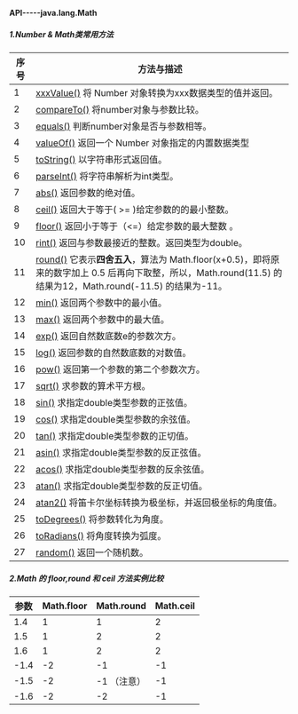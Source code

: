 **API-----java.lang.Math**



##### 1.Number & Math类常用方法

| 序号 | 方法与描述                                                   |
| ---- | ------------------------------------------------------------ |
| 1    | [xxxValue()](http://www.runoob.com/java/number-xxxvalue.html) 将 Number 对象转换为xxx数据类型的值并返回。 |
| 2    | [compareTo()](http://www.runoob.com/java/number-compareto.html) 将number对象与参数比较。 |
| 3    | [equals()](http://www.runoob.com/java/number-equals.html) 判断number对象是否与参数相等。 |
| 4    | [valueOf()](http://www.runoob.com/java/number-valueof.html) 返回一个 Number 对象指定的内置数据类型 |
| 5    | [toString()](http://www.runoob.com/java/number-tostring.html) 以字符串形式返回值。 |
| 6    | [parseInt()](http://www.runoob.com/java/number-parseInt.html) 将字符串解析为int类型。 |
| 7    | [abs()](http://www.runoob.com/java/number-abs.html) 返回参数的绝对值。 |
| 8    | [ceil()](http://www.runoob.com/java/number-ceil.html) 返回大于等于( >= )给定参数的的最小整数。 |
| 9    | [floor()](http://www.runoob.com/java/number-floor.html) 返回小于等于（<=）给定参数的最大整数 。 |
| 10   | [rint()](http://www.runoob.com/java/number-rint.html) 返回与参数最接近的整数。返回类型为double。 |
| 11   | [round()](http://www.runoob.com/java/number-round.html) 它表示**四舍五入**，算法为 Math.floor(x+0.5)，即将原来的数字加上 0.5 后再向下取整，所以，Math.round(11.5) 的结果为12，Math.round(-11.5) 的结果为-11。 |
| 12   | [min()](http://www.runoob.com/java/number-min.html) 返回两个参数中的最小值。 |
| 13   | [max()](http://www.runoob.com/java/number-max.html) 返回两个参数中的最大值。 |
| 14   | [exp()](http://www.runoob.com/java/number-exp.html) 返回自然数底数e的参数次方。 |
| 15   | [log()](http://www.runoob.com/java/number-log.html) 返回参数的自然数底数的对数值。 |
| 16   | [pow()](http://www.runoob.com/java/number-pow.html) 返回第一个参数的第二个参数次方。 |
| 17   | [sqrt()](http://www.runoob.com/java/number-sqrt.html) 求参数的算术平方根。 |
| 18   | [sin()](http://www.runoob.com/java/number-sin.html) 求指定double类型参数的正弦值。 |
| 19   | [cos()](http://www.runoob.com/java/number-cos.html) 求指定double类型参数的余弦值。 |
| 20   | [tan()](http://www.runoob.com/java/number-tan.html) 求指定double类型参数的正切值。 |
| 21   | [asin()](http://www.runoob.com/java/number-asin.html) 求指定double类型参数的反正弦值。 |
| 22   | [acos()](http://www.runoob.com/java/number-acos.html) 求指定double类型参数的反余弦值。 |
| 23   | [atan()](http://www.runoob.com/java/number-atan.html) 求指定double类型参数的反正切值。 |
| 24   | [atan2()](http://www.runoob.com/java/number-atan2.html) 将笛卡尔坐标转换为极坐标，并返回极坐标的角度值。 |
| 25   | [toDegrees()](http://www.runoob.com/java/number-todegrees.html) 将参数转化为角度。 |
| 26   | [toRadians()](http://www.runoob.com/java/number-toradians.html) 将角度转换为弧度。 |
| 27   | [random()](http://www.runoob.com/java/number-random.html) 返回一个随机数。 |



##### 2.Math 的 floor,round 和 ceil 方法实例比较

| 参数 | Math.floor | Math.round  | Math.ceil |
| ---- | ---------- | ----------- | --------- |
| 1.4  | 1          | 1           | 2         |
| 1.5  | 1          | 2           | 2         |
| 1.6  | 1          | 2           | 2         |
| -1.4 | -2         | -1          | -1        |
| -1.5 | -2         | -1 （注意） | -1        |
| -1.6 | -2         | -2          | -1        |

